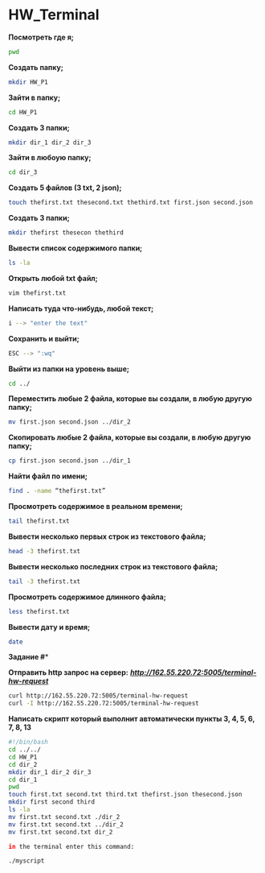 # HW_Terminal

**Посмотреть где я;**
```Bash
pwd
```
**Создать папку;**
```Bash
mkdir HW_P1
```
**Зайти в папку;**
```Bash
cd HW_P1
```
**Создать 3 папки;**
```Bash
mkdir dir_1 dir_2 dir_3
```
**Зайти в любоую папку;**
```Bash
cd dir_3
```
**Создать 5 файлов (3 txt, 2 json);**
```Bash
touch thefirst.txt thesecond.txt thethird.txt first.json second.json
```
**Создать 3 папки;**
```Bash
mkdir thefirst thesecon thethird
```
**Вывести список содержимого папки;**
```Bash
ls -la
```
**Открыть любой txt файл;**
```Bash
vim thefirst.txt
```
**Написать туда что-нибудь, любой текст;**
```Bash
i --> "enter the text"
```
**Сохранить и выйти;**
```Bash
ESC --> ":wq"
```
**Выйти из папки на уровень выше;**
```Bash
cd ../
```
**Переместить любые 2 файла, которые вы создали, в любую другую папку;**
```Bash
mv first.json second.json ../dir_2
```
**Скопировать любые 2 файла, которые вы создали, в любую другую папку;**
```Bash
cp first.json second.json ../dir_1
```
**Найти файл по имени;**
```Bash
find . -name “thefirst.txt”
```
**Просмотреть содержимое в реальном времени;**
```Bash
tail thefirst.txt
```
**Вывести несколько первых строк из текстового файла;**
```Bash
head -3 thefirst.txt
```
**Вывести несколько последних строк из текстового файла;**
```Bash
tail -3 thefirst.txt
```
**Просмотреть содержимое длинного файла;**
```Bash
less thefirst.txt
```
**Вывести дату и время;**
```Bash
date
```

**Задание #***

**Отправить http запрос на сервер:**
***http://162.55.220.72:5005/terminal-hw-request***
```Bash
curl http://162.55.220.72:5005/terminal-hw-request
curl -I http://162.55.220.72:5005/terminal-hw-request
```
**Написать скрипт который выполнит автоматически пункты 3, 4, 5, 6, 7, 8, 13**
```Bash
#!/bin/bash
cd ../../
cd HW_P1
cd dir_2
mkdir dir_1 dir_2 dir_3
cd dir_1
pwd
touch first.txt second.txt third.txt thefirst.json thesecond.json
mkdir first second third
ls -la
mv first.txt second.txt ./dir_2
mv first.txt second.txt ../dir_2
mv first.txt second.txt dir_2

in the terminal enter this command:

./myscript
```